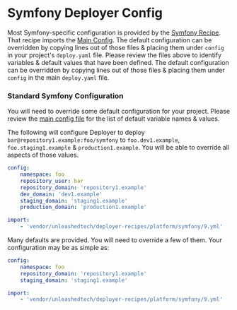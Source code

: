 # Symfony Deployer Config
Most Symfony-specific configuration is provided by the [Symfony Recipe](5.yml).
That recipe imports the [Main Config](../../config.php). The default
configuration can be overridden by copying lines out of those files & placing
them under `config` in your project's `deploy.yaml` file. Please review the
files above to identify variables & default values that have been defined. The
default configuration can be overridden by copying lines out of those files &
placing them under `config` in the main `deploy.yaml` file.

### Standard Symfony Configuration

You will need to override some default configuration for your project.
Please review the [main config file](../../config.php) for the list of default
variable names & values.

The following will configure Deployer to deploy `bar@repository1.example:foo/symfony`
to `foo.dev1.example`, `foo.staging1.example` & `production1.example`. You will be able to override all aspects of those values.

```yaml
config:
    namespace: foo
    repository_user: bar
    repository_domain: 'repository1.example'
    dev_domain: 'dev1.example'
    staging_domain: 'staging1.example'
    production_domain: 'production1.example'

import:
    - 'vendor/unleashedtech/deployer-recipes/platform/symfony/9.yml'
```

Many defaults are provided. You will need to override a few of them. Your configuration
may be as simple as:

```yaml
config:
    namespace: foo
    repository_domain: 'repository1.example'
    staging_domain: 'staging1.example'

import:
    - 'vendor/unleashedtech/deployer-recipes/platform/symfony/9.yml'
```
